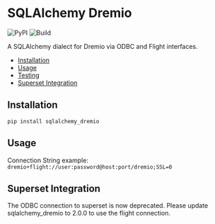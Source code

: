 # SQLAlchemy Dremio


![PyPI](https://img.shields.io/pypi/v/sqlalchemy_dremio.svg)
![Build](https://github.com/narendrans/sqlalchemy_dremio/workflows/Build/badge.svg)

A SQLAlchemy dialect for Dremio via ODBC and Flight interfaces.

<!--ts-->
   * [Installation](#installation)
   * [Usage](#usage)
   * [Testing](#testing)
   * [Superset Integration](#superset-integration)
<!--te-->

Installation
------------

`pip install sqlalchemy_dremio`

Usage
-----

Connection String example:
`dremio+flight://user:password@host:port/dremio;SSL=0`

Superset Integration
-------------

The ODBC connection to superset is now deprecated. Please update sqlalchemy_dremio to 2.0.0 to use the flight connection.